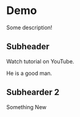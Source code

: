 # Demo 
Some description!


## Subheader

Watch tutorial on YouTube.

He is a good man.

## Subhearder 2

Something New